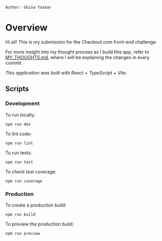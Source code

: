 `Author: Ghina Yashar`

# Overview

Hi all! This is my submission for the Checkout.com front-end challenge.

For more insight into my thought process as I build this app, refer to [MY_THOUGHTS.md](MY_THOUGHTS.md), where I will be explaining the changes in every commit.

<em>This application was built with React + TypeScript + Vite.</em>

## Scripts

### Development

To run locally: 
```
npm run dev
```

To lint code:
```
npm run lint
```

To run tests:
```
npm run test
```

To check test coverage:
```
npm run coverage
```

### Production
To create a production build:
```
npm run build
```

To preview the production build:
```
npm run preview
```
